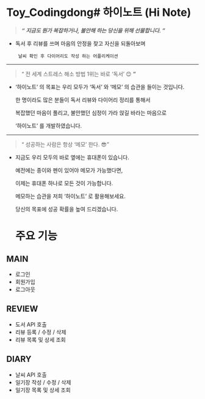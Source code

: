 # Toy_Codingdong# 하이노트 (Hi Note)

> ***“ 지금도 뭔가 복잡하거나, 불안해 하는 당신을 위해 선물합니다. ”***
> 
- 독서 후 리뷰를 쓰며 마음의 안정을 찾고 자신을 되돌아보며

       날씨 확인 후 다이어리도 작성 하는 어플리케이션

---

> “ 전 세계 스트레스 해소 방법 1위는 바로 ‘독서’ 😊 **”**
> 
- ‘하이노트’ 의 목표는 우리 모두가 ‘독서’ 와 ‘메모’ 의 습관을 들이는 것입니다.
    
    한 명이라도 많은 분들이 독서 리뷰와 다이어리 정리를 통해서
    
    복잡했던 마음이 풀리고, 불안했던 심정이 가라 앉길 바라는 마음으로
    
    ‘하이노트’ 를 개발하였습니다.
    

---

> “ 성공하는 사람은 항상 ‘메모’ 한다. 😎”
> 
- 지금도 우리 모두의 바로 옆에는 휴대폰이 있습니다.
    
    예전에는 종이와 펜이 있어야 메모가 가능했다면,
    
    이제는 휴대폰 하나로 모든 것이 가능합니다.
    
    메모하는 습관을 저희 ‘하이노트’ 로 활용해보세요.
    
    당신의 목표에 성공 확률을 높여 드리겠습니다.
    
    # 주요 기능

## MAIN

- 로그인
- 회원가입
- 로그아웃

## REVIEW

- 도서 API 호출
- 리뷰 등록 / 수정 / 삭제
- 리뷰 목록 및 상세 조회

## DIARY

- 날씨 API 호출
- 일기장 작성 / 수정 / 삭제
- 일기장 목록 및 상세 조회
